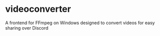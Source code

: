 # videoconverter
A frontend for FFmpeg on Windows designed to convert videos for easy sharing over Discord
